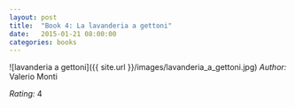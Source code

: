 ```yaml
---
layout: post
title:  "Book 4: La lavanderia a gettoni"
date:   2015-01-21 08:00:00
categories: books
---
```


![lavanderia a gettoni]({{ site.url }}/images/lavanderia_a_gettoni.jpg)
*Author:* Valerio Monti

*Rating:* 4